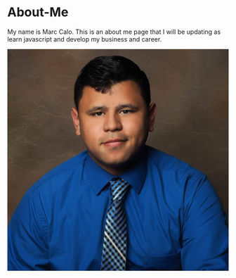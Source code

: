 # About-Me
My name is Marc Calo. This is an about me page that I will be updating as learn javascript and develop my business and career.

![](images/profile-pic.jpg) ![]()



